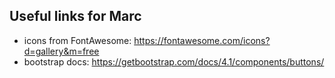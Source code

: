## Useful links for Marc
- icons from FontAwesome: https://fontawesome.com/icons?d=gallery&m=free
- bootstrap docs: https://getbootstrap.com/docs/4.1/components/buttons/
